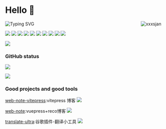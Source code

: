 # Hello 👋

<!--
**xxxsjan/xxxsjan** is a ✨ _special_ ✨ repository because its `README.md` (this file) appears on your GitHub profile.

Here are some ideas to get you started:

- 🔭 I’m currently working on ...
- 🌱 I’m currently learning ...
- 👯 I’m looking to collaborate on ...
- 🤔 I’m looking for help with ...
- 💬 Ask me about ...
- 📫 How to reach me: ...
- 😄 Pronouns: ...
- ⚡ Fun fact: ...
-->


<!-- 在 README 文件中添加下面的代码，可以得到关于仓库 Star 、提交、贡献等统计信息：
     拼接&show_icons=true&theme=radical 控制ison 主题
     https://github.com/anuraghazra/github-readme-stats/blob/master/docs/readme_cn.md
-->


<!-- ![](https://img.shields.io/badge/python-3.9-orange) -->

<!-- <h3>
  <img src="https://media.giphy.com/media/hvRJCLFzcasrR4ia7z/giphy.gif" width="25" alt="手势">
  Hi there! I'm Rongding~ 
  <img src="https://emojis.slackmojis.com/emojis/images/1588866973/8934/hellokittydance.gif?1588866973" alt="Hi" width="30" />
</h3> -->

<!-- 访问量 -->
<a href="https://github.com/xxxsjan">
  <div align="right" >
    <img align="right" src="https://count.getloli.com/get/@:xxxsjan" alt="xxxsjan" />
  </div>
</a>

<!-- ======================================= -->

<!-- - 😄Read more about my [Blog](http://www.fedtop.com/) -->
<!-- - 👯Follow me on [Twitter](https://twitter.com/xxxsjan) ,[掘金](https://juejin.cn/user/2858385963749223) or [知乎](https://www.zhihu.com/people/xxxsjan) -->

<!-- https://readme-typing-svg.demolab.com/demo/ -->

![Typing SVG](https://readme-typing-svg.herokuapp.com?font=DynaPuff&size=20&pause=1000&color=9999FF&center=true&vCenter=true&width=500&height=22&lines=再多看一眼就会爆炸++++++💥)

<!-- ======================================= -->

![](https://img.shields.io/badge/-Nodejs-43853d?style=flat-square&logo=Node.js&logoColor=white) 
![](https://img.shields.io/badge/-WebRTC-008000?style=flat-square&logo=WebRTC&labelColor=90EE90&color=fff) 
![](https://img.shields.io/badge/-JavaScript-e5cd0c?style=flat-square&logo=JavaScript&labelColor=f7df1e&logoColor=000) 
![](https://img.shields.io/badge/-TypeScript-3178C6?style=flat-square&logo=TypeScript&logoColor=white&color=blue) 
![](https://img.shields.io/badge/-Vue.js-29beb0?style=flat-square&logo=vue.js&labelColor=ffffff&color=4FC08D) 
![](https://img.shields.io/badge/-React-29beb0?style=flat-square&logo=React&labelColor=ffffff&color=61DAFB) 
![](https://img.shields.io/badge/-WebPack-1C78C0?style=flat-square&logo=WebPack&logoColor=white) 
![](https://img.shields.io/badge/-Electron-white?style=flat-square&logo=electron&logoColor=white&color=47848F) 
![](https://img.shields.io/badge/-Three.js-000000?style=flat-square&logo=Three.js) 
![](https://img.shields.io/badge/-MiniProgram-008000?style=flat-square&logo=WeChat&labelColor=fff&color=07C160) 
<!-- ![](https://img.shields.io/badge/-NPM-CB3837?style=flat-square&logo=npm&logoColor=white)  -->
<!-- ![](https://img.shields.io/badge/-Github_Actions-2088FF?style=flat-square&logo=github-actions&logoColor=white)  -->
<!-- ![](https://img.shields.io/badge/-Tampermonkey-black?style=flat-square&logo=Tampermonkey&labelColor=black&color=00485B)  -->
<!-- ![](https://img.shields.io/badge/-KaliLinux-white?style=flat-square&logo=KaliLinux&logoColor=white&color=blue)  -->
<!-- ![](https://img.shields.io/badge/-MySQL-white?style=flat-square&logo=MySQL&logoColor=white&color=fff&labelColor=4479A1)  -->
<!-- ![](https://img.shields.io/badge/-CodePen-white?style=flat-square&logo=CodePen&logoColor=white&color=000)  -->
<!-- ![](https://img.shields.io/badge/-Jenkins-white?style=flat-square&logo=Jenkins&labelColor=D24939&color=white&logoColor=white)  -->
![](https://img.shields.io/badge/-Docker-white?style=flat-square&logo=Docker&labelColor=2496ED&color=2496ED&logoColor=white) 
<!-- ![](https://img.shields.io/badge/-Bilibili-white?style=flat-square&logo=Bilibili&labelColor=00A1D6&logoColor=white) -->

<!-- [![](https://img.shields.io/badge/-Gist-black?style=flat-square&logo=GitHub&labelColor=blue&color=fff&logoColor=fff)](https://gist.github.com/xxxsjan)  -->

<!-- ======================================= -->
### GitHub status

![](https://activity-graph.herokuapp.com/graph?username=xxxsjan&theme=github)
<!-- ![Dusai's GitHub stats](https://github-readme-stats.vercel.app/api?username=xxxsjan) -->
![](https://github-readme-stats.vercel.app/api?username=xxxsjan&show_icons=truee&include_all_commits=true&theme=onedark&hide=prs) 
<!-- ![most used languages](https://github-readme-stats.vercel.app/api/top-langs/?username=xxxsjan&layout=compact&show_icons=truee&include_all_commits=true&theme=onedark&card_width=230)  -->

### Good projects and good tools 

[web-note-vitepress](https://github.com/xxxsjan/web-note-vitepress):vitepress 博客  [![](https://img.shields.io/github/stars/xxxsjan/web-note-vitepress)](https://github.com/xxxsjan/web-note-vitepress) 

[web-note](https://github.com/xxxsjan/web-note):vuepress+reco博客 [![](https://img.shields.io/github/stars/xxxsjan/web-note)](https://github.com/xxxsjan/web-note)

[translate-ultra](https://github.com/xxxsjan/translate-ultra):谷歌插件-翻译小工具 [![](https://img.shields.io/github/stars/xxxsjan/translate-ultra)](https://github.com/xxxsjan/translate-ultra) 



